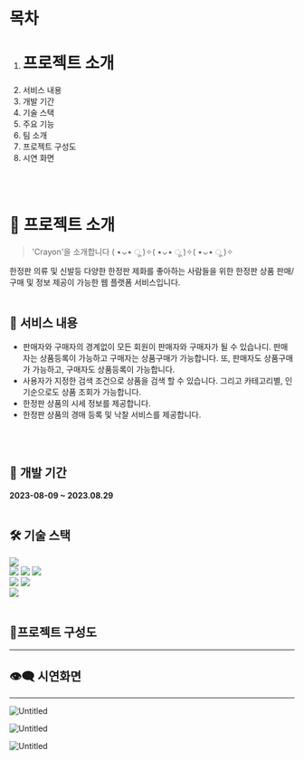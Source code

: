 # 목차
1. # 프로젝트 소개
2. 서비스 내용
3. 개발 기간
4. 기술 스택
5. 주요 기능
6. 팀 소개
7. 프로젝트 구성도
8. 시연 화면
<br>
<br>

# 📖 프로젝트 소개

> 'Crayon'을 소개합니다 ( •⌄• ू )✧( •⌄• ू )✧( •⌄• ू )✧
> 
한정판 의류 및 신발등 다양한 한정판 제화를 좋아하는 사람들을 위한 한정판 상품 판매/구매 및 정보 제공이 가능한 웹 플랫폼 서비스입니다.
<br>
<br>

## 📜 서비스 내용

- 판매자와 구매자의 경계없이 모든 회원이 판매자와 구매자가 될 수 있습나디. 판매자는 상품등록이 가능하고 구매자는 상품구매가 가능합니다. 또, 판매자도 상품구매가 가능하고, 구매자도 상품등록이 가능합니다.
- 사용자가 지정한 검색 조건으로 상품을 검색 할 수 있습니다. 그리고 카테고리별, 인기순으로도 상품 조회가 가능합니다.
- 한정판 상품의 시세 정보를 제공합니다.
- 한정판 상품의 경매 등록 및 낙찰 서비스를 제공합니다.
<br>
<br>

## 📆 개발 기간 
<b>2023-08-09 ~ 2023.08.29</b>
<br>
<br>


## 🛠 기술 스택

<div><img src="https://img.shields.io/badge/Spring Boot-6DB33F?style=for-the-badge&logo=Spring Boot&logoColor=white"></div>
<div><img src="https://img.shields.io/badge/HTML-0175C2?style=for-the-badge&logo=dart&logoColor=white"> <img src="https://img.shields.io/badge/CSS-1572B6?style=for-the-badge&logo=CSS3&logoColor=white">  <img src="https://img.shields.io/badge/Java Script-F7DF1E?style=for-the-badge&logo=JavaScript&logoColor=white"></div>
<div><img src="https://img.shields.io/badge/Vue.js-4FC08D?style=for-the-badge&logo=Vue.js&logoColor=white">  <img src="https://img.shields.io/badge/jQuery-0769AD?style=for-the-badge&logo=jQuery&logoColor=white"></div>
<img src="https://img.shields.io/badge/MySQL-4479A1?style=for-the-badge&logo=MySQL&logoColor=white">
<br>
<br>

## 📂프로젝트 구성도

---

## 👁‍🗨 시연화면



---


![Untitled](https://prod-files-secure.s3.us-west-2.amazonaws.com/eaa649b3-5f46-4bd0-b628-ab8af81ec8e2/47b39433-11cb-4b19-ad96-163ca67657cf/Untitled.jpeg)

![Untitled](https://prod-files-secure.s3.us-west-2.amazonaws.com/eaa649b3-5f46-4bd0-b628-ab8af81ec8e2/2065daf7-dbdd-4f72-8377-2c6902e64ead/Untitled.jpeg)

![Untitled](https://prod-files-secure.s3.us-west-2.amazonaws.com/eaa649b3-5f46-4bd0-b628-ab8af81ec8e2/b8a1da28-f190-4203-ba0f-d9c23b9af96c/Untitled.png)



